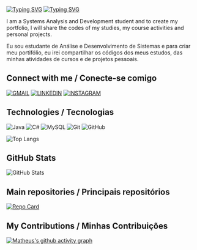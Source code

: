 [![Typing SVG](https://readme-typing-svg.herokuapp.com/?color=87CEFA&size=35&center=false&vCenter=true&width=1000&lines=Nice+to+meet+you,+my+name+is+Matheus+Cabral;Welcome+to+my+GitHub+Profile:%29)](https://git.io/typing-svg)
[![Typing SVG](https://readme-typing-svg.herokuapp.com/?color=87CEFA&size=35&center=false&vCenter=true&width=1000&lines=Prazer+em+conhecer+você,+meu+nome+é+Matheus+Cabral;Seja+bem-vindo+ao+meu+perfil+do+GitHub:%29)](https://git.io/typing-svg)

I am a Systems Analysis and Development student and to create my portfolio, I will share the codes of my studies, my course activities and personal projects.

Eu sou estudante de Análise e Desenvolvimento de Sistemas e para criar meu portifólio, eu irei compartilhar os códigos dos meus estudos, das minhas atividades de cursos e de projetos pessoais.

## Connect with me / Conecte-se comigo
[![GMAIL](https://img.shields.io/badge/-Gmail-000?style=for-the-badge&logo=gmail&logoColor=D14836)](mailto:matheuscabraldesousa@gmail.com)
[![LINKEDIN](https://img.shields.io/badge/LinkedIn-000?style=for-the-badge&logo=linkedin&logoColor=%230077B5)](https://www.linkedin.com/in/matheus-cabral-de-sousa-7614bb1a7/)
[![INSTAGRAM](https://img.shields.io/badge/Instagram-000?style=for-the-badge&logo=instagram&logoColor=%23E4405F)](https://www.instagram.com/_matheus_cabral/)

## Technologies / Tecnologias         
![Java](https://img.shields.io/badge/java-000.svg?style=for-the-badge&logo=openjdk&logoColor=red)
![C#](https://img.shields.io/badge/C%23-000?style=for-the-badge&logo=c-sharp&logoColor=823085)
![MySQL](https://img.shields.io/badge/mysql-000.svg?style=for-the-badge&logo=mysql&logoColor=blue)
![Git](https://img.shields.io/badge/git-000.svg?style=for-the-badge&logo=git&logoColor=%23F05033)
![GitHub](https://img.shields.io/badge/github-000.svg?style=for-the-badge&logo=github&logoColor=white)

![Top Langs](https://github-readme-stats-git-masterrstaa-rickstaa.vercel.app/api/top-langs/?username=cabral-matheus&layout=compact&bg_color=0d1117&hide_border=true&title_color=30A3DC&text_color=FFF)

## GitHub Stats
![GitHub Stats](https://github-readme-stats.vercel.app/api?username=cabral-matheus&theme=transparent&bg_color=&hide_border=true&show_icons=true&icon_color=30A3DC&title_color=30A3DC&text_color=FFF)

## Main repositories / Principais repositórios
[![Repo Card](https://github-readme-stats.vercel.app/api/pin/?username=cabral-matheus&repo=xadrez_console&bg_color=0d1117&hide_border=true&show_icons=true&icon_color=30A3DC&title_color=30A3DC&text_color=FFF)](https://github.com/SEUUSERNAME/SEUREPOSITORIO)

## My Contributions / Minhas Contribuições

[![Matheus's github activity graph](https://github-readme-activity-graph.vercel.app/graph?username=cabral-matheus&bg_color=0d1117&color=6695b2&line=ffffff&point=ff0000&area=true&hide_border=true)](https://github.com/ashutosh00710/github-readme-activity-graph)
<!---
cabral-matheus/cabral-matheus is a ✨ special ✨ repository because its `README.md` (this file) appears on your GitHub profile.
You can click the Preview link to take a look at your changes.
--->
